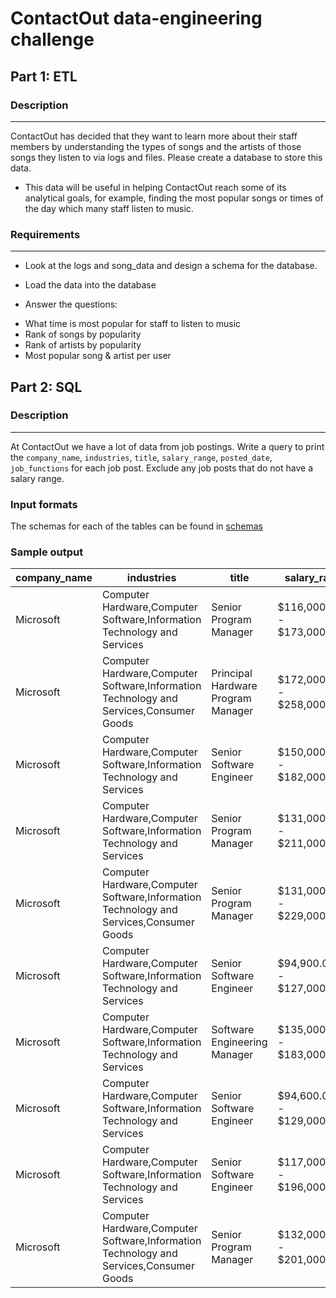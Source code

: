 # ContactOut data-engineering challenge
## Part 1: ETL

### Description
---
ContactOut has decided that they want to learn more about their staff members by understanding the types of songs and the artists of those songs they listen to via logs and files. Please create a database to store this data.

* This data will be useful in helping ContactOut reach some of its analytical goals, for example, finding the most popular songs or times of the day which many staff listen to music.

### Requirements
---
* Look at the logs and song_data and design a schema for the database.

* Load the data into the database

* Answer the questions:
- What time is most popular for staff to listen to music
- Rank of songs by popularity
- Rank of artists by popularity
- Most popular song & artist per user

## Part 2: SQL

### Description
---
At ContactOut we have a lot of data from job postings. Write a query to print the `company_name`, `industries`, `title`, `salary_range`, `posted_date`, `job_functions` for each job post. Exclude any job posts that do not have a salary range.

### Input formats
The schemas  for each of the tables can be found in [schemas](./schemas)

### Sample output
| company_name | industries                                                                             | title                              | salary_range                    | posted_date | job_functions                             |
|--------------|----------------------------------------------------------------------------------------|------------------------------------|---------------------------------|-------------|-------------------------------------------|
| Microsoft    | Computer Hardware,Computer Software,Information Technology and Services                | Senior Program Manager             | $116,000.00/yr - $173,000.00/yr | 2021-08-24  | Information Technology,Project Management |
| Microsoft    | Computer Hardware,Computer Software,Information Technology and Services,Consumer Goods | Principal Hardware Program Manager | $172,000.00/yr - $258,000.00/yr | 2021-09-12  | Engineering                               |
| Microsoft    | Computer Hardware,Computer Software,Information Technology and Services                | Senior Software Engineer           | $150,000.00/yr - $182,000.00/yr | 2021-09-12  | Engineering,Information Technology        |
| Microsoft    | Computer Hardware,Computer Software,Information Technology and Services                | Senior Program Manager             | $131,000.00/yr - $211,000.00/yr | 2021-09-11  | Information Technology,Project Management |
| Microsoft    | Computer Hardware,Computer Software,Information Technology and Services,Consumer Goods | Senior Program Manager             | $131,000.00/yr - $229,000.00/yr | 2021-10-26  | Information Technology,Project Management |
| Microsoft    | Computer Hardware,Computer Software,Information Technology and Services                | Senior Software Engineer           | $94,900.00/yr - $127,000.00/yr  | 2021-09-12  | Engineering,Information Technology        |
| Microsoft    | Computer Hardware,Computer Software,Information Technology and Services                | Software Engineering Manager       | $135,000.00/yr - $183,000.00/yr | 2021-09-12  | Engineering,Information Technology        |
| Microsoft    | Computer Hardware,Computer Software,Information Technology and Services                | Senior Software Engineer           | $94,600.00/yr - $129,000.00/yr  | 2021-10-11  | Engineering,Information Technology        |
| Microsoft    | Computer Hardware,Computer Software,Information Technology and Services                | Senior Software Engineer           | $117,000.00/yr - $196,000.00/yr | 2021-09-07  | Engineering,Information Technology        |
| Microsoft    | Computer Hardware,Computer Software,Information Technology and Services,Consumer Goods | Senior Program Manager             | $132,000.00/yr - $201,000.00/yr | 2021-10-18  | Information Technology,Project Management |